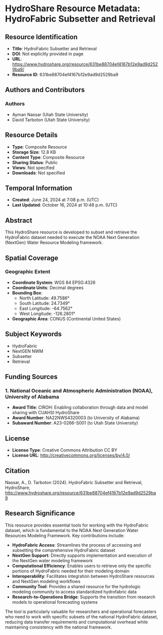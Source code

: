 # HydroShare Resource Metadata: HydroFabric Subsetter and Retrieval

## Resource Identification
- **Title**: HydroFabric Subsetter and Retrieval
- **DOI**: Not explicitly provided in page
- **URL**: https://www.hydroshare.org/resource/631be88704ef4167b12e9ad9d2529ba9/
- **Resource ID**: 631be88704ef4167b12e9ad9d2529ba9

## Authors and Contributors
### Authors
- Ayman Nassar (Utah State University)
- David Tarboton (Utah State University)

## Resource Details
- **Type**: Composite Resource
- **Storage Size**: 12.8 KB
- **Content Type**: Composite Resource
- **Sharing Status**: Public
- **Views**: Not specified
- **Downloads**: Not specified

## Temporal Information
- **Created**: June 24, 2024 at 7:08 p.m. (UTC)
- **Last Updated**: October 16, 2024 at 10:48 p.m. (UTC)

## Abstract
This HydroShare resource is developed to subset and retrieve the HydroFabric dataset needed to execute the NOAA Next Generation (NextGen) Water Resource Modeling framework.

## Spatial Coverage
### Geographic Extent
- **Coordinate System**: WGS 84 EPSG:4326
- **Coordinate Units**: Decimal degrees
- **Bounding Box**:
  - North Latitude: 49.7586°
  - South Latitude: 24.7349°
  - East Longitude: -64.7562°
  - West Longitude: -126.2801°
- **Geographic Area**: CONUS (Continental United States)

## Subject Keywords
- HydroFabric
- NextGEN NWM
- Subsetter
- Retrieval

## Funding Sources

### 1. National Oceanic and Atmospheric Administration (NOAA), University of Alabama
- **Award Title**: CIROH: Enabling collaboration through data and model sharing with CUAHSI HydroShare
- **Award Number**: NA22NWS4320003 (to University of Alabama)
- **Subaward Number**: A23-0266-S001 (to Utah State University)

## License
- **License Type**: Creative Commons Attribution CC BY
- **License URL**: http://creativecommons.org/licenses/by/4.0/

## Citation
Nassar, A., D. Tarboton (2024). HydroFabric Subsetter and Retrieval, HydroShare, http://www.hydroshare.org/resource/631be88704ef4167b12e9ad9d2529ba9

## Research Significance
This resource provides essential tools for working with the HydroFabric dataset, which is fundamental to the NOAA Next Generation Water Resources Modeling Framework. Key contributions include:

- **HydroFabric Access**: Streamlines the process of accessing and subsetting the comprehensive HydroFabric dataset
- **NextGen Support**: Directly supports implementation and execution of the NextGen water modeling framework
- **Computational Efficiency**: Enables users to retrieve only the specific portions of HydroFabric needed for their modeling domain
- **Interoperability**: Facilitates integration between HydroShare resources and NextGen modeling workflows
- **Community Tool**: Provides a shared resource for the hydrologic modeling community to access standardized hydrofabric data
- **Research-to-Operations Bridge**: Supports the transition from research models to operational forecasting systems

The tool is particularly valuable for researchers and operational forecasters who need to work with specific subsets of the national HydroFabric dataset, reducing data transfer requirements and computational overhead while maintaining consistency with the national framework.